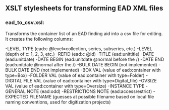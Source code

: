 ## XSLT stylesheets for transforming EAD XML files

### ead_to_csv.xsl:
Transforms the container list of an EAD finding aid into a csv file for
editing. It creates the following columns:

-LEVEL TYPE (ead:c @level=collection, series, subseries, etc.)
-LEVEL (depth of c: 1, 2, 3, etc.)
-REFID (ead:c @id)
-TITLE (ead:unittitle)
-DATE (ead:unitdate)
-DATE BEGIN (ead:unitdate @normal before the /)
-DATE END (ead:unitdate @normal after the /)
-BULK DATE BEGIN (not implemented)
-BULK DATE END (not implemented)
-BOX VAL (value of ead:container with type=Box)
-FOLDER VAL (value of ead:container with type=Folder)
-DIGITAL FILE VAL (value of ead:container with type=Digital_file)
-OVSIZE VAL (value of ead:container with type=Oversize)
-INSTANCE TYPE
-GENERAL NOTE (ead:odd)
-RESTRICTIONS NOTE (ead:accessrestrict)
-EXPECTED FILENAME (guesses at possible filename based on local file naming conventions, used for digitization projects)

